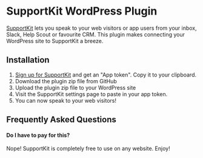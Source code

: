 # SupportKit WordPress Plugin

[SupportKit](https://supportkit.io/) lets you speak to your web visitors or app users from your inbox, Slack, Help Scout or favourite CRM. This plugin makes connecting your WordPress site to SupportKit a breeze.

## Installation

1. [Sign up for SupportKit](https://app.supportkit.io/signup?utm_source=wordpress) and get an "App token". Copy it to your clipboard.
2. Download the plugin zip file from GitHub
3. Upload the plugin zip file to your WordPress site
4. Visit the SupportKit settings page to paste in your app token. 
5. You can now speak to your web visitors!

## Frequently Asked Questions

#### Do I have to pay for this?

Nope! SupportKit is completely free to use on any website. Enjoy!